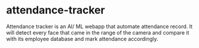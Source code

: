 # attendance-tracker
Attendance tracker is an AI/ ML webapp that automate attendance record. It will detect every face that came in the range of the camera and compare it with its employee database and mark attendance accordingly.
